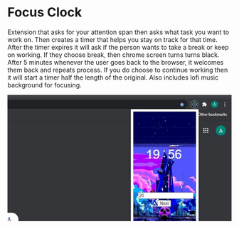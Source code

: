 # Focus Clock
 Extension that asks for your attention span then asks what task you want to work on. Then creates a timer that helps you stay on track for that time. After the timer expires it will ask if the person wants to take a break or keep on working. If they choose break, then chrome screen turns turns black. After 5 minutes whenever the user goes back to the browser, it welcomes them back and repeats process. If you do choose to continue working then it will start a timer half the length of the original. Also includes lofi music background for focusing. 
 
![Image of App](clock.jpg)
